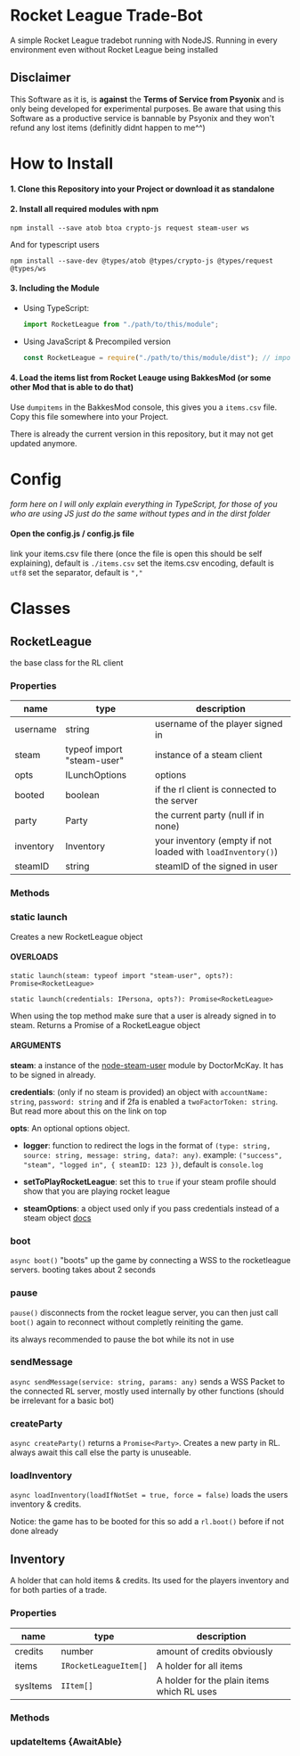 # Rocket League Trade-Bot
A simple Rocket League tradebot running with NodeJS. Running in every environment even without Rocket League being installed

## Disclaimer
This Software as it is, is **against** the **Terms of Service from Psyonix** and is only being developed for experimental purposes.
Be aware that using this Software as a productive service is bannable by Psyonix and they won't refund any lost items (definitly didnt happen to me^^)

# How to Install
#### 1. Clone this Repository into your Project or download it as standalone

#### 2. Install all required modules with npm
```
npm install --save atob btoa crypto-js request steam-user ws
```
And for typescript users
```
npm install --save-dev @types/atob @types/crypto-js @types/request @types/ws
```

#### 3. Including the Module 
- Using TypeScript:
  ```typescript
  import RocketLeague from "./path/to/this/module";
  ```
- Using JavaScript & Precompiled version
  ```javascript
  const RocketLeague = require("./path/to/this/module/dist"); // important to add "/dist" for the precompiled version
  ```
  
#### 4. Load the items list from Rocket Leauge using BakkesMod (or some other Mod that is able to do that)
Use `dumpitems` in the BakkesMod console, this gives you a `items.csv` file. Copy this file somewhere into your Project.

There is already the current version in this repository, but it may not get updated anymore.
  
# Config
*form here on I will only explain everything in TypeScript, for those of you who are using JS just do the same without types and in the dirst folder*

#### Open the config.js / config.js file
link your items.csv file there (once the file is open this should be self explaining), default is `./items.csv`
set the items.csv encoding, default is `utf8`
set the separator, default is `","`

# Classes
## RocketLeague
the base class for the RL client
### Properties
|name|type|description|
|---|---|---|
|username|string|username of the player signed in|
|steam|typeof import "steam-user"|instance of a steam client|
|opts|ILunchOptions|options|
|booted|boolean|if the rl client is connected to the server|
|party|Party|the current party (null if in none)|
|inventory|Inventory|your inventory (empty if not loaded with `loadInventory()`)|
|steamID|string|steamID of the signed in user|

### Methods
### static launch
Creates a new RocketLeague object
#### OVERLOADS
`static launch(steam: typeof import "steam-user", opts?): Promise<RocketLeague>`

`static launch(credentials: IPersona, opts?): Promise<RocketLeague>`

When using the top method make sure that a user is already signed in to steam.
Returns a Promise of a RocketLeague object

#### ARGUMENTS
**steam**: a instance of the [node-steam-user](https://github.com/DoctorMcKay/node-steam-user) module by DoctorMcKay. It has to be signed in already.

**credentials**: (only if no steam is provided) an object with `accountName: string`, `password: string` and if 2fa is enabled a `twoFactorToken: string`. But read more about this on the link on top

**opts**: An optional options object.

- **logger**: function to redirect the logs in the format of `(type: string, source: string, message: string, data?: any)`. example: `("success", "steam", "logged in", { steamID: 123 })`, default is `console.log`
  
- **setToPlayRocketLeague**: set this to `true` if your steam profile should show that you are playing rocket league
  
- **steamOptions**: a object used only if you pass credentials instead of a steam object [docs](https://github.com/DoctorMcKay/node-steam-user#options-)


### boot
`async boot()`
"boots" up the game by connecting a WSS to the rocketleague servers. booting takes about 2 seconds


### pause
`pause()`
disconnects from the rocket league server, you can then just call `boot()` again to reconnect without completly reiniting the game.

its always recommended to pause the bot while its not in use


### sendMessage
`async sendMessage(service: string, params: any)`
sends a WSS Packet to the connected RL server, mostly used internally by other functions (should be irrelevant for a basic bot)


### createParty
`async createParty()`
returns a `Promise<Party>`. Creates a new party in RL. always await this call else the party is unuseable.


### loadInventory
`async loadInventory(loadIfNotSet = true, force = false)`
loads the users inventory & credits.

Notice: the game has to be booted for this so add a `rl.boot()` before if not done already


## Inventory
A holder that can hold items & credits. Its used for the players inventory and for both parties of a trade.

### Properties
|name|type|description|
|---|---|---|
|credits|number|amount of credits obviously|
|items|`IRocketLeagueItem[]`|A holder for all items|
|sysItems|`IItem[]`|A holder for the plain items which RL uses|

### Methods
### updateItems {AwaitAble}

